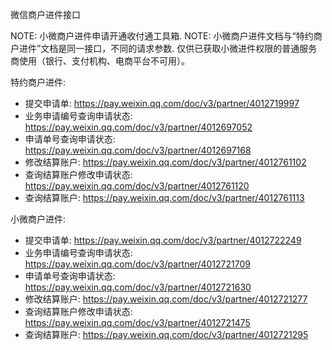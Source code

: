 微信商户进件接口

NOTE: 小微商户进件申请开通收付通工具箱.
NOTE: 小微商户进件文档与“特约商户进件”文档是同一接口，不同的请求参数. 仅供已获取小微进件权限的普通服务商使用（银行、支付机构、电商平台不可用）。

特约商户进件: 
- 提交申请单: https://pay.weixin.qq.com/doc/v3/partner/4012719997
- 业务申请编号查询申请状态: https://pay.weixin.qq.com/doc/v3/partner/4012697052
- 申请单号查询申请状态: https://pay.weixin.qq.com/doc/v3/partner/4012697168
- 修改结算账户: https://pay.weixin.qq.com/doc/v3/partner/4012761102
- 查询结算账户修改申请状态: https://pay.weixin.qq.com/doc/v3/partner/4012761120
- 查询结算账户: https://pay.weixin.qq.com/doc/v3/partner/4012761113


小微商户进件:
- 提交申请单: https://pay.weixin.qq.com/doc/v3/partner/4012722249
- 业务申请编号查询申请状态: https://pay.weixin.qq.com/doc/v3/partner/4012721709
- 申请单号查询申请状态: https://pay.weixin.qq.com/doc/v3/partner/4012721630
- 修改结算账户: https://pay.weixin.qq.com/doc/v3/partner/4012721277
- 查询结算账户修改申请状态: https://pay.weixin.qq.com/doc/v3/partner/4012721475
- 查询结算账户: https://pay.weixin.qq.com/doc/v3/partner/4012721295

